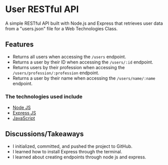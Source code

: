  # User RESTful API

A simple RESTful API built with Node.js and Express that retrieves user data from a "users.json" file for a Web Technologies Class.



## Features
- Returns all users when accessing the `/users` endpoint.
- Returns a user by their ID when accessing the `/users/:id` endpoint.
- Returns users by their profession when accessing the `/users/profession/:profession` endpoint.
- Returns a user by their name when accessing the `/users/name/:name` endpoint.

### The technologies used include
- [Node JS](https://www.w3schools.com/html/)
- [Express JS](https://www.w3schools.com/css/)
- [JavaScript](https://www.w3schools.com/js/)


## Discussions/Takeaways
- I initialized, committed, and pushed the project to GitHub.
- I learned how to install Express through the terminal.
- I learned about creating endpoints through node js and express.

  

